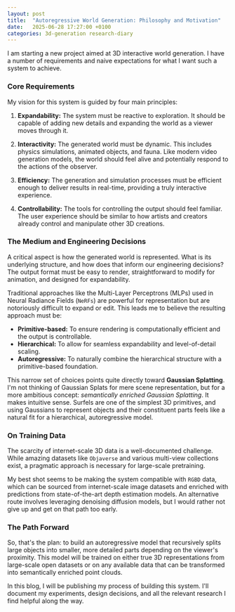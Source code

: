 ```yaml
---
layout: post
title:  "Autoregressive World Generation: Philosophy and Motivation"
date:   2025-06-28 17:27:00 +0100
categories: 3d-generation research-diary
---
```


I am starting a new project aimed at 3D interactive world generation. I have a number of requirements and naive expectations for what I want such a system to achieve.

### Core Requirements

My vision for this system is guided by four main principles:

1.  **Expandability:** The system must be reactive to exploration. It should be capable of adding new details and expanding the world as a viewer moves through it.

2.  **Interactivity:** The generated world must be dynamic. This includes physics simulations, animated objects, and fauna. Like modern video generation models, the world should feel alive and potentially respond to the actions of the observer.

3.  **Efficiency:** The generation and simulation processes must be efficient enough to deliver results in real-time, providing a truly interactive experience.

4.  **Controllability:** The tools for controlling the output should feel familiar. The user experience should be similar to how artists and creators already control and manipulate other 3D creations.

### The Medium and Engineering Decisions

A critical aspect is how the generated world is represented. What is its underlying structure, and how does that inform our engineering decisions? The output format must be easy to render, straightforward to modify for animation, and designed for expandability.

Traditional approaches like the Multi-Layer Perceptrons (MLPs) used in Neural Radiance Fields (`NeRFs`) are powerful for representation but are notoriously difficult to expand or edit. This leads me to believe the resulting approach must be:

-   **Primitive-based:** To ensure rendering is computationally efficient and the output is controllable.
-   **Hierarchical:** To allow for seamless expandability and level-of-detail scaling.
-   **Autoregressive:** To naturally combine the hierarchical structure with a primitive-based foundation.

This narrow set of choices points quite directly toward **Gaussian Splatting**. I'm not thinking of Gaussian Splats for mere scene representation, but for a more ambitious concept: *semantically enriched Gaussian Splatting*. It makes intuitive sense. Surfels are one of the simplest 3D primitives, and using Gaussians to represent objects and their constituent parts feels like a natural fit for a hierarchical, autoregressive model.

### On Training Data

The scarcity of internet-scale 3D data is a well-documented challenge. While amazing datasets like `Objaverse` and various multi-view collections exist, a pragmatic approach is necessary for large-scale pretraining.

My best shot seems to be making the system compatible with `RGBD` data, which can be sourced from internet-scale image datasets and enriched with predictions from state-of-the-art depth estimation models. An alternative route involves leveraging denoising diffusion models, but I would rather not give up and get on that path too early.

### The Path Forward

So, that's the plan: to build an autoregressive model that recursively splits large objects into smaller, more detailed parts depending on the viewer's proximity. This model will be trained on either true 3D representations from large-scale open datasets or on any available data that can be transformed into semantically enriched point clouds.

In this blog, I will be publishing my process of building this system. I'll document my experiments, design decisions, and all the relevant research I find helpful along the way.

